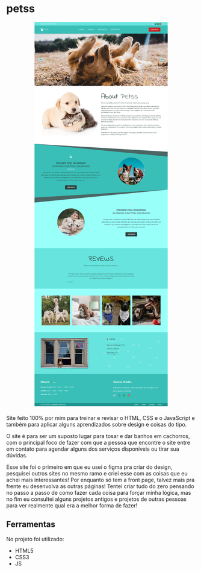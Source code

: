 # petss

<div style="margin: 0 auto; text-align: center">
  <img style="max-width: 100%;" src="screenshot.png">
</div>

 Site feito 100% por mim para treinar e revisar o HTML, CSS e o JavaScript e também para aplicar alguns aprendizados sobre design e coisas do tipo.
 
 O site é para ser um suposto lugar para tosar e dar banhos em cachorros, com o principal foco de fazer com que a pessoa que encontre o site entre em contato para agendar alguns dos serviços disponíveis ou tirar sua dúvidas.
 
 Esse site foi o primeiro em que eu usei o figma pra criar do design, pesquisei outros sites no mesmo ramo e criei esse com as coisas que eu achei mais interessantes!
 Por enquanto só tem a front page, talvez mais pra frente eu desenvolva as outras páginas!
 Tentei criar tudo do zero pensando no passo a passo de como fazer cada coisa para forçar minha lógica, mas no fim eu consultei alguns projetos antigos e projetos de outras pessoas para ver realmente qual era a melhor forma de fazer!
 
 ## Ferramentas
 
 No projeto foi utilizado:

 - HTML5
 - CSS3
 - JS
